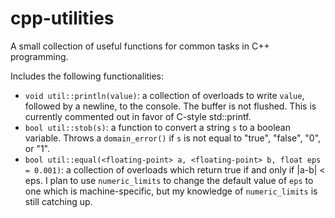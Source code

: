 # cpp-utilities
A small collection of useful functions for common tasks in C++ programming.

Includes the following functionalities:

- `void util::println(value)`: a collection of overloads to write `value`, followed by a newline, to the console. The buffer is not flushed. This is currently commented out in favor of C-style std::printf.
- `bool util::stob(s)`: a function to convert a string `s` to a boolean variable. Throws a `domain_error()` if `s` is not equal to "true", "false", "0", or "1".
- `bool util::equal(<floating-point> a, <floating-point> b, float eps = 0.001)`: a collection of overloads which return true if and only if |a-b| < eps. I plan to use `numeric_limits` to change the default value of `eps` to one which is machine-specific, but my knowledge of `numeric_limits` is still catching up.
